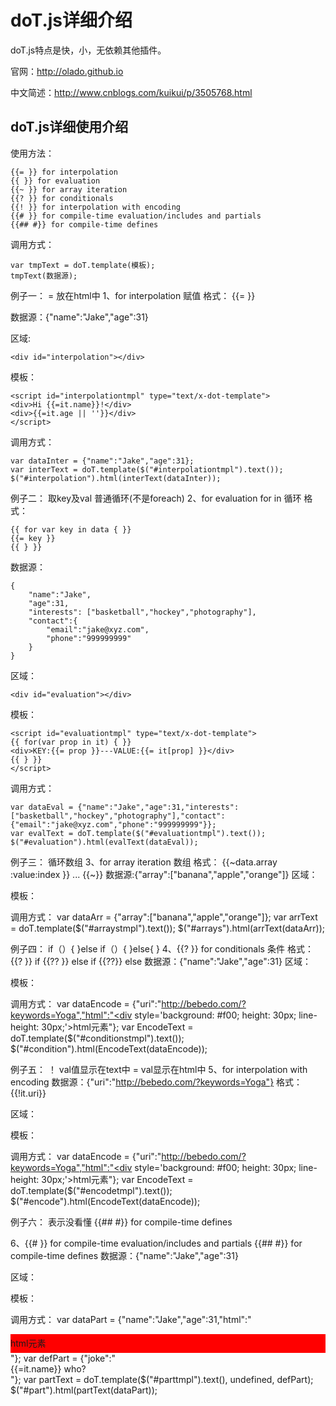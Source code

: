 

# doT.js详细介绍

doT.js特点是快，小，无依赖其他插件。

官网：http://olado.github.io

中文简述：http://www.cnblogs.com/kuikui/p/3505768.html


## doT.js详细使用介绍

使用方法：
```
{{= }} for interpolation
{{ }} for evaluation
{{~ }} for array iteration
{{? }} for conditionals
{{! }} for interpolation with encoding
{{# }} for compile-time evaluation/includes and partials
{{## #}} for compile-time defines
```

调用方式：
```
var tmpText = doT.template(模板);
tmpText(数据源);
```

例子一：
= 放在html中
1、for interpolation 赋值
格式：
{{= }}
 
数据源：{"name":"Jake","age":31}

区域:
```
<div id="interpolation"></div>
```

模板：
```
<script id="interpolationtmpl" type="text/x-dot-template">
<div>Hi {{=it.name}}!</div>
<div>{{=it.age || ''}}</div>
</script>
```

调用方式：
```
var dataInter = {"name":"Jake","age":31};
var interText = doT.template($("#interpolationtmpl").text());
$("#interpolation").html(interText(dataInter));
```

例子二：
取key及val           普通循环(不是foreach)
2、for evaluation for in 循环
格式：
```
{{ for var key in data { }} 
{{= key }} 
{{ } }}
```
数据源：
```
{
    "name":"Jake",
    "age":31,
    "interests": ["basketball","hockey","photography"],
    "contact":{
        "email":"jake@xyz.com",
        "phone":"999999999"
    }
}
```

区域：
```
<div id="evaluation"></div>
```
模板：
```
<script id="evaluationtmpl" type="text/x-dot-template">
{{ for(var prop in it) { }}
<div>KEY:{{= prop }}---VALUE:{{= it[prop] }}</div>
{{ } }}
</script>
```
调用方式：
```
var dataEval = {"name":"Jake","age":31,"interests":["basketball","hockey","photography"],"contact":{"email":"jake@xyz.com","phone":"999999999"}};
var evalText = doT.template($("#evaluationtmpl").text());
$("#evaluation").html(evalText(dataEval));
```


例子三：
循环数组
3、for array iteration 数组
格式：
{{~data.array :value:index }}
...
{{~}}
数据源:{"array":["banana","apple","orange"]}
区域：<div id="arrays"></div>

模板：
<script id="arraystmpl" type="text/x-dot-template">
{{~it.array:value:index}}
<div>{{= index+1 }}{{= value }}!</div>
{{~}}
</script>

调用方式：
var dataArr = {"array":["banana","apple","orange"]};
var arrText = doT.template($("#arraystmpl").text());
$("#arrays").html(arrText(dataArr));



例子四：
if（）{
}else if（）{
}else{
}
4、{{? }} for conditionals 条件
格式：
{{? }} if
{{?? }} else if
{{??}} else
数据源：{"name":"Jake","age":31}
区域：<div id="condition"></div>
模板：
<script id="conditionstmpl" type="text/x-dot-template">
{{? !it.name }}
<div>Oh, I love your name, {{=it.name}}!</div>
{{?? !it.age === 0}}
<div>Guess nobody named you yet!</div>
{{??}}
You are {{=it.age}} and still dont have a name?
{{?}}
</script>
调用方式：
var dataEncode = {"uri":"http://bebedo.com/?keywords=Yoga","html":"<div style='background: #f00; height: 30px; line-height: 30px;'>html元素</div>"};
var EncodeText = doT.template($("#conditionstmpl").text());
$("#condition").html(EncodeText(dataEncode));



例子五：
！ val值显示在text中               = val显示在html中
5、for interpolation with encoding
数据源：{"uri":"http://bebedo.com/?keywords=Yoga"}
格式：
 {{!it.uri}}

区域：<div id="encode"></div>

模板：
<script id="encodetmpl" type="text/x-dot-template">
Visit {{!it.uri}} {{!it.html}}
</script>
调用方式：
var dataEncode = {"uri":"http://bebedo.com/?keywords=Yoga","html":"<div style='background: #f00; height: 30px; line-height: 30px;'>html元素</div>"};
var EncodeText = doT.template($("#encodetmpl").text());
$("#encode").html(EncodeText(dataEncode));




例子六：
表示没看懂
{{## #}} for compile-time defines

6、{{# }} for compile-time evaluation/includes and partials
{{## #}} for compile-time defines
数据源：{"name":"Jake","age":31}

区域：<div id="part"></div>
模板：
<script id="parttmpl" type="text/x-dot-template">
{{##def.snippet:
<div>{{=it.name}}</div>{{#def.joke}}
#}}
{{#def.snippet}}
{{=it.html}}
</script>

调用方式：
var dataPart = {"name":"Jake","age":31,"html":"<div style='background: #f00; height: 30px; line-height: 30px;'>html元素</div>"};
var defPart = {"joke":"<div>{{=it.name}} who?</div>"};
var partText = doT.template($("#parttmpl").text(), undefined, defPart);
$("#part").html(partText(dataPart));
